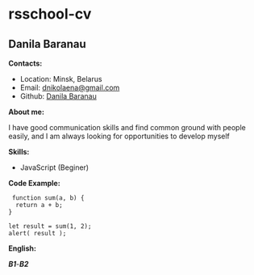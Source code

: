 # rsschool-cv

## __Danila Baranau__

__Contacts:__
 * Location: Minsk, Belarus
 * Email: dnikolaena@gmail.com
 * Github: [Danila Baranau](https://github.com/DKryg)

 __About me:__

 I have good communication skills and find common ground with people easily, and I am always looking for opportunities to develop myself 

 __Skills:__

 * JavaScript (Beginer)

 __Code Example:__

```
 function sum(a, b) {
  return a + b;
}

let result = sum(1, 2);
alert( result );
```
__English:__

__*B1*__-__*B2*__
